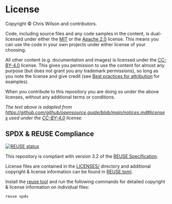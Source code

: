 # License

Copyright © Chris Wilson and contributors.

Code, including source files and any code samples in the content, is
dual-licensed under either the [MIT](https://opensource.org/license/mit/) or the
[Apache 2.0](https://www.apache.org/licenses/LICENSE-2.0) license. This means
you can use the code in your own projects under either license of your choosing.

All other content (e.g. documentation and images) is licensed under the [CC-BY-4.0](https://creativecommons.org/licenses/by/4.0/) license. This gives you permission to use the content for almost any purpose (but does not grant you any trademark permissions), so long as you note the license and give credit (see [Best practices for attribution](https://wiki.creativecommons.org/wiki/Best_practices_for_attribution) for examples).

When you contribute to this repository you are doing so under the above
licenses, without any additional terms or conditions.

_The text above is adapted from
https://github.com/github/opensource.guide/blob/main/notices.md#licenses used
under the [CC-BY-4.0](https://creativecommons.org/licenses/by/4.0/) license._

## SPDX & REUSE Compliance

[![REUSE
 status](https://api.reuse.software/badge/github.com/tinydantic/tinydantic)](https://api.reuse.software/info/github.com/tinydantic/tinydantic)

This repository is compliant with version 3.2 of the [REUSE
Specification](https://reuse.software/spec/).

License files are contained in the [LICENSES/](LICENSES/) directory and
additional copyright & license information can be found in
[REUSE.toml](REUSE.toml).

Install the [reuse tool](https://github.com/fsfe/reuse-tool) and run the
following commands for detailed copyright & license information on individual
files:

```sh
reuse spdx
```
